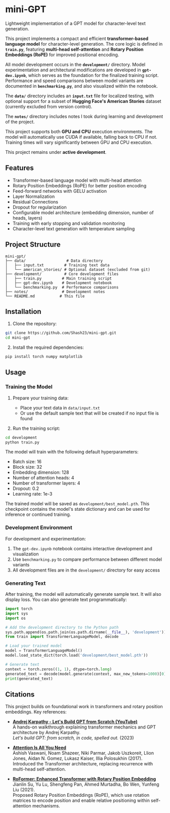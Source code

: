 # mini-GPT

Lightweight implementation of a GPT model for character-level text generation.

This project implements a compact and efficient **transformer-based language model** for character-level generation. The core logic is defined in **`train.py`**, featuring **multi-head self-attention** and **Rotary Position Embeddings (RoPE)** for improved positional encoding.

All model development occurs in the **`development/`** directory. Model experimentation and architectural modifications are developed in **`gpt-dev.ipynb`**, which serves as the foundation for the finalized training script. Performance and speed comparisons between model variants are documented in **`benchmarking.py`**, and also visualized within the notebook.

The **`data/`** directory includes an **`input.txt`** file for localized testing, with optional support for a subset of **Hugging Face's American Stories** dataset (currently excluded from version control).

The **`notes/`** directory includes notes I took during learning and development of the project.

This project supports both **GPU and CPU** execution environments. The model will automatically use CUDA if available, falling back to CPU if not. Training times will vary significantly between GPU and CPU execution.

This project remains under **active development**.

## Features

- Transformer-based language model with multi-head attention
- Rotary Position Embeddings (RoPE) for better position encoding
- Feed-forward networks with GELU activation
- Layer Normalization
- Residual Connections
- Dropout for regularization
- Configurable model architecture (embedding dimension, number of heads, layers)
- Training with early stopping and validation monitoring
- Character-level text generation with temperature sampling

## Project Structure

```
mini-gpt/
├── data/                  # Data directory
│   ├── input.txt         # Training text data
│   └── american_stories/ # Optional dataset (excluded from git)
├── development/          # Core development files
│   ├── train.py         # Main training script
│   ├── gpt-dev.ipynb    # Development notebook
│   └── benchmarking.py  # Performance comparisons
├── notes/               # Development notes
└── README.md           # This file
```

## Installation

1. Clone the repository:
```bash
git clone https://github.com/Shash23/mini-gpt.git
cd mini-gpt
```

2. Install the required dependencies:
```bash
pip install torch numpy matplotlib
```

## Usage

### Training the Model

1. Prepare your training data:
   - Place your text data in `data/input.txt`
   - Or use the default sample text that will be created if no input file is found

2. Run the training script:
```bash
cd development
python train.py
```

The model will train with the following default hyperparameters:
- Batch size: 16
- Block size: 32
- Embedding dimension: 128
- Number of attention heads: 4
- Number of transformer layers: 4
- Dropout: 0.2
- Learning rate: 1e-3

The trained model will be saved as `development/best_model.pth`. This checkpoint contains the model's state dictionary and can be used for inference or continued training.

### Development Environment

For development and experimentation:
1. The `gpt-dev.ipynb` notebook contains interactive development and visualization
2. Use `benchmarking.py` to compare performance between different model variants
3. All development files are in the `development/` directory for easy access

### Generating Text

After training, the model will automatically generate sample text. It will also display loss. You can also generate text programmatically:

```python
import torch
import sys
import os

# Add the development directory to the Python path
sys.path.append(os.path.join(os.path.dirname(__file__), 'development'))
from train import TransformerLanguageModel, decode

# Load your trained model
model = TransformerLanguageModel()
model.load_state_dict(torch.load('development/best_model.pth'))

# Generate text
context = torch.zeros((1, 1), dtype=torch.long)
generated_text = decode(model.generate(context, max_new_tokens=1000)[0].tolist())
print(generated_text)
```

## Citations

This project builds on foundational work in transformers and rotary position embeddings. Key references:

- **[Andrej Karpathy - Let's Build GPT from Scratch (YouTube)](https://www.youtube.com/watch?v=kCc8FmEb1nY)**  
  A hands-on walkthrough explaining transformer mechanics and GPT architecture by Andrej Karpathy.  
  *Let's build GPT: from scratch, in code, spelled out.* (2023)

- **[Attention Is All You Need](https://arxiv.org/abs/1706.03762)**  
  Ashish Vaswani, Noam Shazeer, Niki Parmar, Jakob Uszkoreit, Llion Jones, Aidan N. Gomez, Lukasz Kaiser, Illia Polosukhin (2017).  
  Introduced the Transformer architecture, replacing recurrence with multi-head self-attention.

- **[RoFormer: Enhanced Transformer with Rotary Position Embedding](https://arxiv.org/abs/2104.09864)**  
  Jianlin Su, Yu Lu, Shengfeng Pan, Ahmed Murtadha, Bo Wen, Yunfeng Liu (2021).  
  Proposed Rotary Position Embeddings (RoPE), which use rotation matrices to encode position and enable relative positioning within self-attention mechanisms.
